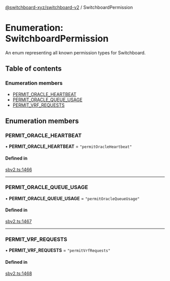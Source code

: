 [@switchboard-xyz/switchboard-v2](/api/switchboardv2-api) / SwitchboardPermission

# Enumeration: SwitchboardPermission

An enum representing all known permission types for Switchboard.

## Table of contents

### Enumeration members

- [PERMIT_ORACLE_HEARTBEAT](SwitchboardPermission.md#permit_oracle_heartbeat)
- [PERMIT_ORACLE_QUEUE_USAGE](SwitchboardPermission.md#permit_oracle_queue_usage)
- [PERMIT_VRF_REQUESTS](SwitchboardPermission.md#permit_vrf_requests)

## Enumeration members

### PERMIT_ORACLE_HEARTBEAT

• **PERMIT_ORACLE_HEARTBEAT** = `"permitOracleHeartbeat"`

#### Defined in

[sbv2.ts:1466](https://github.com/switchboard-xyz/switchboardv2-api/blob/dad46fc4/src/sbv2.ts#L1466)

---

### PERMIT_ORACLE_QUEUE_USAGE

• **PERMIT_ORACLE_QUEUE_USAGE** = `"permitOracleQueueUsage"`

#### Defined in

[sbv2.ts:1467](https://github.com/switchboard-xyz/switchboardv2-api/blob/dad46fc4/src/sbv2.ts#L1467)

---

### PERMIT_VRF_REQUESTS

• **PERMIT_VRF_REQUESTS** = `"permitVrfRequests"`

#### Defined in

[sbv2.ts:1468](https://github.com/switchboard-xyz/switchboardv2-api/blob/dad46fc4/src/sbv2.ts#L1468)
